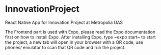 # InnovationProject
React Native App for Innovation Project at Metropolia UAS

The Frontend part is used with Expo, please read the Expo documentation first on how to install Expo. After installing Expo, type ~expo start~ to start the project, a new tab will open in your browser with a QR code, use phones/ emulator to scan that QR code and run the project.
